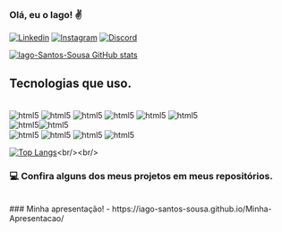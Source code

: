 ### Olá, eu o Iago! ✌️

[![Linkedin](https://img.shields.io/badge/LinkedIn-0077B5?style=for-the-badge&logo=linkedin&logoColor=white)](https://www.linkedin.com/in/iago-dos-santos-sousa-585026236/)
[![Instagram](https://img.shields.io/badge/Instagram-E4405F?style=for-the-badge&logo=instagram&logoColor=white)](https://www.instagram.com/iago_santos.sousa/)
[![Discord](https://img.shields.io/badge/Discord-7289DA?style=for-the-badge&logo=discord&logoColor=white)](https://discord.com/channels/@me)


[![Iago-Santos-Sousa GitHub stats](https://github-readme-stats.vercel.app/api?username=Iago-Santos-Sousa&show_icons=true&theme=tokyonight)](https://github.com/anuraghazra/github-readme-stats)

## Tecnologias que uso.

<div style="display: inline_block;"><br/>
  <img align="center" alt="html5" src="https://img.shields.io/badge/HTML5-E34F26?style=for-the-badge&logo=html5&logoColor=white"/>
  <img align="center" alt="html5" src="https://img.shields.io/badge/CSS3-1572B6?style=for-the-badge&logo=css3&logoColor=white"/>
  <img align="center" alt="html5" src="https://img.shields.io/badge/Sass-CC6699?style=for-the-badge&logo=sass&logoColor=white"/>
  <img align="center" alt="html5" src="https://img.shields.io/badge/Bootstrap-563D7C?style=for-the-badge&logo=bootstrap&logoColor=white"/>
  <img align="center" alt="html5" src="https://img.shields.io/badge/JavaScript-F7DF1E?style=for-the-badge&logo=javascript&logoColor=black"/>
  <img align="center" alt="html5" src="https://img.shields.io/badge/React-20232A?style=for-the-badge&logo=react&logoColor=61DAFB"/>
</div>

<div style="display: block flex;">
<div> <img align="center" alt="html5" src="https://img.shields.io/badge/HTML5-E34F26?style=for-the-badge&logo=html5&logoColor=white"/></div
<div> <img align="center" alt="html5" src="https://img.shields.io/badge/HTML5-E34F26?style=for-the-badge&logo=html5&logoColor=white"/></div
<div> <img align="center" alt="html5" src="https://img.shields.io/badge/HTML5-E34F26?style=for-the-badge&logo=html5&logoColor=white"/></div
<div> <img align="center" alt="html5" src="https://img.shields.io/badge/HTML5-E34F26?style=for-the-badge&logo=html5&logoColor=white"/></div
<div> <img align="center" alt="html5" src="https://img.shields.io/badge/HTML5-E34F26?style=for-the-badge&logo=html5&logoColor=white"/></div
<div> <img align="center" alt="html5" src="https://img.shields.io/badge/HTML5-E34F26?style=for-the-badge&logo=html5&logoColor=white"/></div
</div>
<br/>

[![Top Langs](https://github-readme-stats.vercel.app/api/top-langs/?username=Iago-Santos-Sousa&layout=compact)]([https://github.com/anuraghazra/github-readme-stats](https://github.com/anuraghazra/github-readme-stats))<br/><br/>
### 💻 Confira alguns dos meus projetos em meus repositórios.<br/>

<br/>
### Minha apresentação!
- https://iago-santos-sousa.github.io/Minha-Apresentacao/
